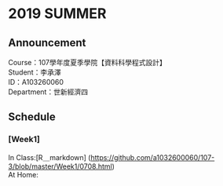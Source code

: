 # 2019 SUMMER 
## Announcement
Course：107學年度夏季學院【資料科學程式設計】<br />
Student：李承澤<br /> 
ID：A103260060<br />
Department：世新經濟四<br />
## Schedule
### [Week1]
In Class:[R＿markdown] (https://github.com/a1032600060/107-3/blob/master/Week1/0708.html)<br />
At Home:<br />
